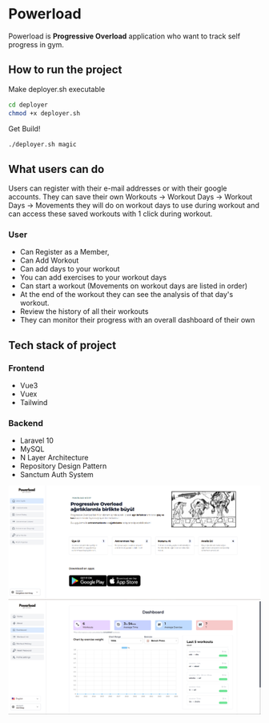 
# Powerload 
Powerload is **Progressive Overload** application who want to track self progress in gym.


## How to run the project
Make deployer.sh executable
```bash 
cd deployer
chmod +x deployer.sh
```
Get Build!
```bash 
./deployer.sh magic
```

## What users can do
Users can register with their e-mail addresses or with their google accounts. They can save their own Workouts -> Workout Days -> Workout Days -> Movements they will do on workout days to use during workout and can access these saved workouts with 1 click during workout.
### User

 - Can Register as a Member,
 - Can Add Workout
 - Can add days to your workout
 - You can add exercises to your workout days
 - Can start a workout (Movements on workout days are listed in order)
 - At the end of the workout they can see the analysis of that day's workout.
 - Review the history of all their workouts
 - They can monitor their progress with an overall dashboard of their own


## Tech stack of project

### Frontend
 - Vue3
 - Vuex
 - Tailwind
### Backend
 - Laravel 10
 - MySQL
 - N Layer Architecture
 - Repository Design Pattern
 - Sanctum Auth System

![App Image](/frontend/public/images/show-app.png)
![App Image](/frontend/public/images/show-app-2.png)
